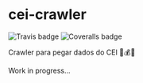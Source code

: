 # cei-crawler

![Travis badge](https://travis-ci.com/Menighin/cei-crawler.svg?branch=master) ![Coveralls badge](https://coveralls.io/repos/github/Menighin/cei-crawler/badge.svg?branch=master&kill-cache=1)

Crawler para pegar dados do CEI 🤑💰💸

Work in progress...

